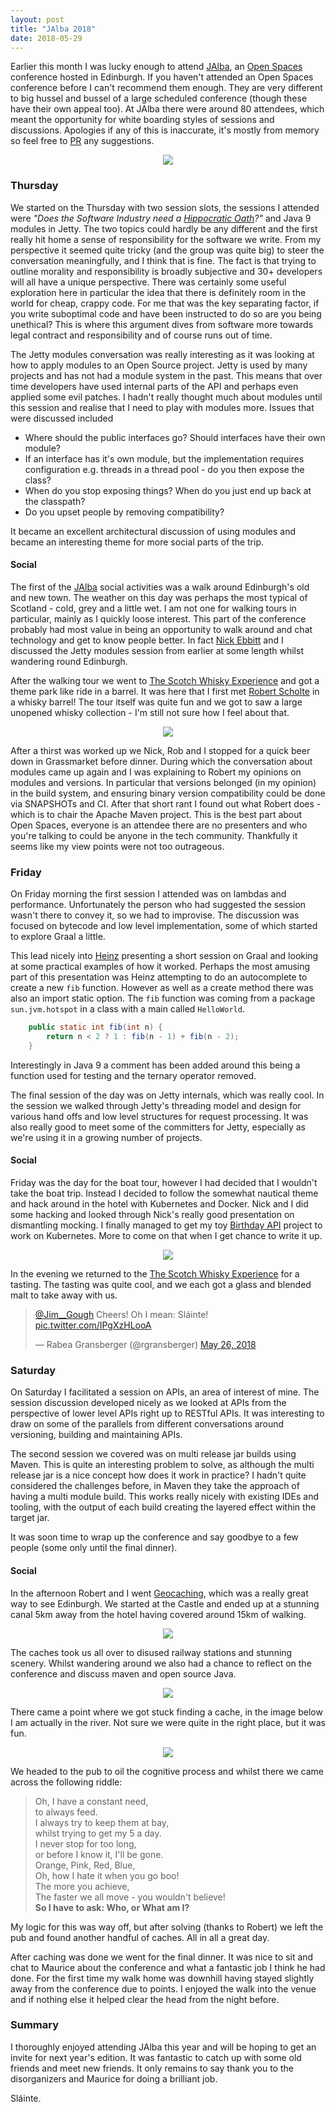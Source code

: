 ```yaml
---
layout: post
title: "JAlba 2018"
date: 2018-05-29
---
```


Earlier this month I was lucky enough to attend [JAlba](http://jalba.scot), an [Open Spaces](https://en.wikipedia.org/wiki/Unconference) 
conference hosted in Edinburgh.
If you haven't attended an Open Spaces conference before I can't recommend them enough.
They are very different to big hussel and bussel of a large scheduled conference (though these have their own appeal too).
At JAlba there were around 80 attendees, which meant the opportunity for white boarding styles of sessions and discussions.
Apologies if any of this is inaccurate, it's mostly from memory so feel free to [PR](https://github.com/jpgough/jpgough.github.io/tree/master/_posts) 
any suggestions. 

<p align="center">
  <img class="blog-image-square" src="/assets/images/blog/jalba/edinburgh.jpg">
</p>

### Thursday

We started on the Thursday with two session slots, the sessions I attended were _"Does the Software Industry need a 
[Hippocratic Oath](https://en.wikipedia.org/wiki/Hippocratic_Oath)?"_ and Java 9 modules in Jetty. 
The two topics could hardly be any different and the first really hit home a sense of responsibility for the software we write.
From my perspective it seemed quite tricky (and the group was quite big) to steer the conversation meaningfully, and I think that is fine.
The fact is that trying to outline morality and responsibility is broadly subjective and 30+ developers will all have a unique perspective.
There was certainly some useful exploration here in particular the idea that there is definitely room in the world for cheap, crappy code. 
For me that was the key separating factor, if you write suboptimal code and have been instructed to do so are you being unethical? 
This is where this argument dives from software more towards legal contract and responsibility and of course runs out of time.

The Jetty modules conversation was really interesting as it was looking at how to apply modules to an Open Source project.
Jetty is used by many projects and has not had a module system in the past. 
This means that over time developers have used internal parts of the API and perhaps even applied some evil patches.
I hadn't really thought much about modules until this session and realise that I need to play with modules more.
Issues that were discussed included

* Where should the public interfaces go? Should interfaces have their own module?
* If an interface has it's own module, but the implementation requires configuration e.g. threads in a thread pool - do you then expose the class?
* When do you stop exposing things? When do you just end up back at the classpath?
* Do you upset people by removing compatibility?

It became an excellent architectural discussion of using modules and became an interesting theme for more social parts of the trip.

#### Social

The first of the [JAlba](http://jalba.scot) social activities was a walk around Edinburgh's old and new town. 
The weather on this day was perhaps the most typical of Scotland - cold, grey and a little wet. 
I am not one for walking tours in particular, mainly as I quickly loose interest. 
This part of the conference probably had most value in being an opportunity to walk around and chat technology and get to know people better.
In fact [Nick Ebbitt](https://twitter.com/nickebbitt) and I discussed the Jetty modules session from earlier at some length whilst wandering round Edinburgh. 

After the walking tour we went to [The Scotch Whisky Experience](https://www.scotchwhiskyexperience.co.uk) and got a theme park 
like ride in a barrel. 
It was here that I first met [Robert Scholte](https://twitter.com/rfscholte) in a whisky barrel! 
The tour itself was quite fun and we got to saw a large unopened whisky collection - I'm still not sure how I feel about that. 

<p align="center">
  <img class="blog-image-square" src="/assets/images/blog/jalba/castle-view.jpg">
</p>

After a thirst was worked up we Nick, Rob and I stopped for a quick beer down in Grassmarket before dinner. 
During which the conversation about modules came up again and I was explaining to Robert my opinions on modules and versions.
In particular that versions belonged (in my opinion) in the build system, and ensuring binary version compatibility could be done via SNAPSHOTs and CI.
After that short rant I found out what Robert does - which is to chair the Apache Maven project. 
This is the best part about Open Spaces, everyone is an attendee there are no presenters and who you're talking to could be 
anyone in the tech community.
Thankfully it seems like my view points were not too outrageous. 

### Friday

On Friday morning the first session I attended was on lambdas and performance. 
Unfortunately the person who had suggested the session wasn't there to convey it, so we had to improvise. 
The discussion was focused on bytecode and low level implementation, some of which started to explore Graal a little.

This lead nicely into [Heinz](https://twitter.com/heinzkabutz) presenting a short session on Graal and looking at some 
practical examples of how it worked. 
Perhaps the most amusing part of this presentation was Heinz attempting to do an autocomplete to create a new `fib` function.
However as well as a create method there was also an import static option.
The `fib` function was coming from a package `sun.jvm.hotspot` in a class with a main called `HelloWorld`.

```java
    public static int fib(int n) {
        return n < 2 ? 1 : fib(n - 1) + fib(n - 2);
    }
```

Interestingly in Java 9 a comment has been added around this being a function used for testing and the ternary operator removed. 

The final session of the day was on Jetty internals, which was really cool. 
In the session we walked through Jetty's threading model and design for various hand offs and low level structures for request processing.
It was also really good to meet some of the committers for Jetty, especially as we're using it in a growing number of projects.


#### Social


Friday was the day for the boat tour, however I had decided that I wouldn't take the boat trip.
Instead I decided to follow the somewhat nautical theme and hack around in the hotel with Kubernetes and Docker.
Nick and I did some hacking and looked through Nick's really good presentation on dismantling mocking. 
I finally managed to get my toy [Birthday API](https://github.com/jpgough/birthday-api) project to work on Kubernetes.
More to come on that when I get chance to write it up. 

<p align="center">
  <img class="blog-image-square" src="/assets/images/blog/jalba/nick.jpg">
</p>

In the evening we returned to the [The Scotch Whisky Experience](https://www.scotchwhiskyexperience.co.uk) for a tasting.
The tasting was quite cool, and we each got a glass and blended malt to take away with us. 

<blockquote class="twitter-tweet" data-lang="en"><p lang="ro" dir="ltr"><a href="https://twitter.com/Jim__Gough?ref_src=twsrc%5Etfw">@Jim__Gough</a> Cheers! Oh I mean: Sláinte! <a href="https://t.co/IPgXzHLooA">pic.twitter.com/IPgXzHLooA</a></p>&mdash; Rabea Gransberger (@rgransberger) <a href="https://twitter.com/rgransberger/status/1000455636080001027?ref_src=twsrc%5Etfw">May 26, 2018</a></blockquote> <script async src="https://platform.twitter.com/widgets.js" charset="utf-8"></script> 

### Saturday

On Saturday I facilitated a session on APIs, an area of interest of mine. 
The session discussion developed nicely as we looked at APIs from the perspective of lower level APIs right up to RESTful APIs.
It was interesting to draw on some of the parallels from different conversations around versioning, building and maintaining APIs.

The second session we covered was on multi release jar builds using Maven. 
This is quite an interesting problem to solve, as although the multi release jar is a nice concept how does it work in practice?
I hadn't quite considered the challenges before, in Maven they take the approach of having a multi module build.
This works really nicely with existing IDEs and tooling, with the output of each build creating the layered effect within the target jar. 

It was soon time to wrap up the conference and say goodbye to a few people (some only until the final dinner).

#### Social

In the afternoon Robert and I went [Geocaching](https://www.geocaching.com), which was a really great way to see Edinburgh.
We started at the Castle and ended up at a stunning canal 5km away from the hotel having covered around 15km of walking.

<p align="center">
  <img class="blog-image-square" src="/assets/images/blog/jalba/canal.jpg">
</p>

The caches took us all over to disused railway stations and stunning scenery. 
Whilst wandering around we also had a chance to reflect on the conference and discuss maven and open source Java. 

<p align="center">
  <img class="blog-image-square" src="/assets/images/blog/jalba/off-the-track.jpg">
</p>

There came a point where we got stuck finding a cache, in the image below I am actually in the river. 
Not sure we were quite in the right place, but it was fun.

<p align="center">
  <img class="blog-image-square" src="/assets/images/blog/jalba/geocaching.jpg">
</p>

We headed to the pub to oil the cognitive process and whilst there we came across the following riddle:

> Oh, I have a constant need,   
> to always feed.   
> I always try to keep them at bay,   
> whilst trying to get my 5 a day.   
> I never stop for too long,   
> or before I know it, I'll be gone.   
> Orange, Pink, Red, Blue,   
> Oh, how I hate it when you go boo!   
> The more you achieve,  
> The faster we all move - you wouldn't believe!   
> **So I have to ask: Who, or What am I?**

My logic for this was way off, but after solving (thanks to Robert) we left the pub and found another handful of caches. 
All in all a great day.

After caching was done we went for the final dinner. 
It was nice to sit and chat to Maurice about the conference and what a fantastic job I think he had done. 
For the first time my walk home was downhill having stayed slightly away from the conference due to points. 
I enjoyed the walk into the venue and if nothing else it helped clear the head from the night before. 

### Summary

I thoroughly enjoyed attending JAlba this year and will be hoping to get an invite for next year's edition. 
It was fantastic to catch up with some old friends and meet new friends. 
It only remains to say thank you to the disorganizers and Maurice for doing a brilliant job.

Sláinte.